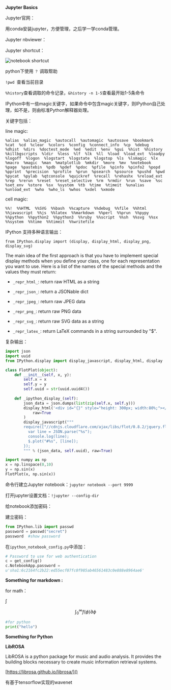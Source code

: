 **Jupyter Basics**

Jupyter官网：[](https://jupyter.org)

用conda安装jupyter，方便管理，之后学一学conda管理。

Jupyter nbviewer：[](https://nbviewer.jupyter.org/)

Jupyter shortcut：

![notebook shortcut](C:\project\blog\assets\notebook_shortcuts_4_0.png)

python下使用 `？` 调取帮助

`!pwd `查看当前目录

`%history`查看调取的命令记录，`&history -n 1-5`查看最开始1-5条命令

IPython中有一些magic关键字，如果命令中包含magic关键字，则IPython自己处理，如不是，则由标准Python解释器处理。

关键字包括：

line magic:

`%alias  %alias_magic  %autocall  %automagic  %autosave  %bookmark  %cat  %cd  %clear  %colors  %config  %connect_info  %cp  %debug  %dhist  %dirs  %doctest_mode  %ed  %edit  %env  %gui  %hist  %history  %killbgscripts  %ldir  %less  %lf  %lk  %ll  %load  %load_ext  %loadpy  %logoff  %logon  %logstart  %logstate  %logstop  %ls  %lsmagic  %lx  %macro  %magic  %man  %matplotlib  %mkdir  %more  %mv  %notebook  %page  %pastebin  %pdb  %pdef  %pdoc  %pfile  %pinfo  %pinfo2  %popd  %pprint  %precision  %profile  %prun  %psearch  %psource  %pushd  %pwd  %pycat  %pylab  %qtconsole  %quickref  %recall  %rehashx  %reload_ext  %rep  %rerun  %reset  %reset_selective  %rm  %rmdir  %run  %save  %sc  %set_env  %store  %sx  %system  %tb  %time  %timeit  %unalias  %unload_ext  %who  %who_ls  %whos  %xdel  %xmode`

cell magic:

`%%!  %%HTML  %%SVG  %%bash  %%capture  %%debug  %%file  %%html  %%javascript  %%js  %%latex  %%markdown  %%perl  %%prun  %%pypy  %%python  %%python2  %%python3  %%ruby  %%script  %%sh  %%svg  %%sx  %%system  %%time  %%timeit  %%writefile`



IPython 支持多种语言输出：

`from IPython.display import (display, display_html, display_png, display_svg)`



The main idea of the first approach is that you have to implement special display methods when you define your class, one for each representation you want to use. Here is a list of the names of the special methods and the values they must return:

- `_repr_html_`: return raw HTML as a string

- `_repr_json_`: return a JSONable dict

- `_repr_jpeg_`: return raw JPEG data

- `_repr_png_`: return raw PNG data

- `_repr_svg_`: return raw SVG data as a string

- `_repr_latex_`: return LaTeX commands in a string surrounded by "$".

  

复杂输出：

```python
import json
import uuid
from IPython.display import display_javascript, display_html, display

class FlotPlot(object):
    def __init__(self, x, y):
        self.x = x
        self.y = y
        self.uuid = str(uuid.uuid4())
    
    def _ipython_display_(self):
        json_data = json.dumps(list(zip(self.x, self.y)))
        display_html('<div id="{}" style="height: 300px; width:80%;"></div>'.format(self.uuid),
            raw=True
        )
        display_javascript("""
        require(["//cdnjs.cloudflare.com/ajax/libs/flot/0.8.2/jquery.flot.min.js"], function() {
          var line = JSON.parse("%s");
          console.log(line);
          $.plot("#%s", [line]);
        });
        """ % (json_data, self.uuid), raw=True)

import numpy as np
x = np.linspace(0,10)
y = np.sin(x)
FlotPlot(x, np.sin(x))
```



命令行建立Jupyter notebook：`jupyter notebook --port 9999`

打开jupyter设置文档：`!jupyter --config-dir`

给notebook添加密码：

建立密码：

```python
from IPython.lib import passwd
password = passwd("secret")
password  #show password
```

在`ipython_notebook_config.py`中添加：

```python
# Password to use for web authentication
c = get_config()
c.NotebookApp.password = 
u'sha1:6c2164fc2b22:ed55ecf07fc0f985ab46561483c0e888e8964ae6'
```





**Something for markdown :**

for math：

$\int$

$$ \int_0^\infty f(\phi) \partial \phi$$

```python
#for python
print("hello")
```


**Something for Python**

**LibROSA**

LibROSA is a python package for music and audio analysis. It provides the building blocks necessary to create music information retrieval systems. 

[https://librosa.github.io/librosa/]()

有基于tensorflow实现的wavenet

[](https://github.com/librosa/librosa)

[](https://github.com/ibab/tensorflow-wavenet)

[](https://nbviewer.jupyter.org/github/librosa/librosa/blob/master/examples/LibROSA%20demo.ipynb)